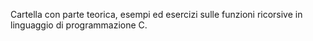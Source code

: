 Cartella con parte teorica, esempi ed esercizi sulle funzioni ricorsive in linguaggio di programmazione C.
